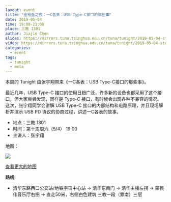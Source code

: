 ```yaml
---
layout: event
title: "金枪鱼之夜：一C各表：USB Type-C接口的那些事"
date: 2019-05-04
time: 19:00-21:00
place: 三教 1301
author: Jiajie Chen
slides: https://mirrors.tuna.tsinghua.edu.cn/tuna/tunight/2019-05-04-stories-of-type-c/slides.pdf
video: https://mirrors.tuna.tsinghua.edu.cn/tuna/tunight/2019-05-04-stories-of-type-c/video.mkv
categories:
  - event
tags:
  - tunight
  - meta
---
```


本周的 Tunight 由张宇翔带来《一C各表：USB Type-C接口的那些事》。

最近几年，USB Type-C 接口的使用日趋广泛，许多新的设备也都采用了这个接口，但大家尝尝发现，同样是 Type-C 接口，有时候会出现各种不兼容的情况。这次，张宇翔同学会讲解 USB Type-C 接口的内部结构和电路原理，并且现场解析并演示 USB PD 协议的协商过程，讲述一C各表的故事。

<!--more-->

* 地点：三教 1301
* 时间：第十周周六（5/4） 19:00
* 主讲人：张宇翔

地图：

![](/assets/img/events/map_t3_sec1.jpg)

<a class="hidden-xs" href="https://www.openstreetmap.org/#map=17/40.00120/116.32246">查看更大的地图</a>

**路线**:

 - 清华东路西口公交站/地铁宇宙中心站 -> 清华东南门 -> 清华主楼左拐 ->  蒙民伟音乐厅右拐 -> 直走50米，右侧白色建筑 三教一段（靠南）三层
